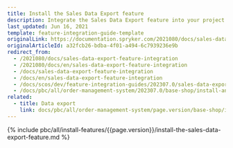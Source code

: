 ```yaml
---
title: Install the Sales Data Export feature
description: Integrate the Sales Data Export feature into your project.
last_updated: Jun 16, 2021
template: feature-integration-guide-template
originalLink: https://documentation.spryker.com/2021080/docs/sales-data-export-feature-integration
originalArticleId: a32fcb26-bdba-4f01-a494-6c7939236e9b
redirect_from:
  - /2021080/docs/sales-data-export-feature-integration
  - /2021080/docs/en/sales-data-export-feature-integration
  - /docs/sales-data-export-feature-integration
  - /docs/en/sales-data-export-feature-integration
  - /docs/scos/dev/feature-integration-guides/202307.0/sales-data-export-feature-integration.html
  - /docs/pbc/all/order-management-system/202307.0/base-shop/install-and-update/install-features/install-the-sales-data-export-feature.html
related:
  - title: Data export
    link: docs/pbc/all/order-management-system/page.version/base-shop/import-and-export-data/orders-data-export/orders-data-export.html
---
```


{% include pbc/all/install-features/{{page.version}}/install-the-sales-data-export-feature.md %} <!-- To edit, see /_includes/pbc/all/install-features/202204.0/install-the-sales-data-export-feature.md -->

